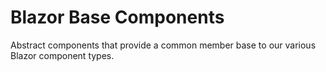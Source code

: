 # Blazor Base Components
Abstract components that provide a common member base to our various Blazor component types.
